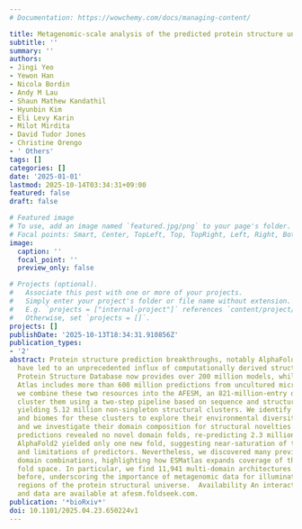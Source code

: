 ```yaml
---
# Documentation: https://wowchemy.com/docs/managing-content/

title: Metagenomic-scale analysis of the predicted protein structure universe
subtitle: ''
summary: ''
authors:
- Jingi Yeo
- Yewon Han
- Nicola Bordin
- Andy M Lau
- Shaun Mathew Kandathil
- Hyunbin Kim
- Eli Levy Karin
- Milot Mirdita
- David Tudor Jones
- Christine Orengo
- ' Others'
tags: []
categories: []
date: '2025-01-01'
lastmod: 2025-10-14T03:34:31+09:00
featured: false
draft: false

# Featured image
# To use, add an image named `featured.jpg/png` to your page's folder.
# Focal points: Smart, Center, TopLeft, Top, TopRight, Left, Right, BottomLeft, Bottom, BottomRight.
image:
  caption: ''
  focal_point: ''
  preview_only: false

# Projects (optional).
#   Associate this post with one or more of your projects.
#   Simply enter your project's folder or file name without extension.
#   E.g. `projects = ["internal-project"]` references `content/project/deep-learning/index.md`.
#   Otherwise, set `projects = []`.
projects: []
publishDate: '2025-10-13T18:34:31.910856Z'
publication_types:
- '2'
abstract: Protein structure prediction breakthroughs, notably AlphaFold2 and ESMfold,
  have led to an unprecedented influx of computationally derived structures. The AlphaFold
  Protein Structure Database now provides over 200 million models, while the ESM Metagenomic
  Atlas includes more than 600 million predictions from uncultured microbes. Here,
  we combine these two resources into the AFESM, an 821-million-entry dataset, and
  cluster them using a two-step pipeline based on sequence and structure similarity,
  yielding 5.12 million non-singleton structural clusters. We identify common ancestors
  and biomes for these clusters to explore their environmental diversity and specificity,
  and we investigate their domain composition for structural novelties. Initial ESMfold-based
  predictions revealed no novel domain folds, re-predicting 2.3 million proteins with
  AlphaFold2 yielded only one new fold, suggesting near-saturation of the domain space
  and limitations of predictors. Nevertheless, we discovered many previously unseen
  domain combinations, highlighting how ESMatlas expands coverage of the known protein
  fold space. In particular, we find 11,941 multi-domain architectures not observed
  before, underscoring the importance of metagenomic data for illuminating underexplored
  regions of the protein structural universe.  Availability An interactive webserver
  and data are available at afesm.foldseek.com.
publication: '*bioRxiv*'
doi: 10.1101/2025.04.23.650224v1
---
```

